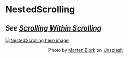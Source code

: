 # NestedScrolling
## _See [Scrolling Within Scrolling](https://android.jlelse.eu/scrolling-within-a-scrollable-view-ada-adam-deconstructs-android-4e0e394ccdf3?)_
[![NestedScrolling hero image](https://adam-hurwitz.firebaseapp.com/NestedScrolling/nestedscrolling-hero2.jpg)](https://android.jlelse.eu/scrolling-within-a-scrollable-view-ada-adam-deconstructs-android-4e0e394ccdf3?)
<div align="center"> Photo by <a href="https://unsplash.com/@martenbjork">Marten Bjork</a> on <a href="https://unsplash.com/s/photos/scroll">Unsplash</a> </div>
